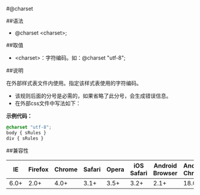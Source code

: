 #@charset

##语法

- @charset &lt;charset&gt;;


##取值

- &lt;charset&gt;：字符编码。如：@charset "utf-8";


##说明

在外部样式表文件内使用。指定该样式表使用的字符编码。

- 该规则后面的分号是必需的，如果省略了此分号，会生成错误信息。
- 在外部css文件中写法如下：


**示例代码：**

```css
@charset "utf-8";
body { sRules }
div { sRules }
```


##兼容性


<table class="compatible">
<thead>
	<tr>
		<th>IE</th>
		<th>Firefox</th>
		<th>Chrome</th>
		<th>Safari</th>
		<th>Opera</th>
		<th>iOS Safari</th>
		<th>Android Browser</th>
		<th>Android Chrome</th>
	</tr>
</thead>
<tbody>
	<tr>
		<td class="support">6.0+</td>
		<td class="support">2.0+</td>
		<td class="support">4.0+</td>
		<td class="support">3.1+</td>
		<td class="support">3.5+</td>
		<td class="support">3.2+</td>
		<td class="support">2.1+</td>
		<td class="support">18.0+</td>
	</tr>
</tbody>
</table>
